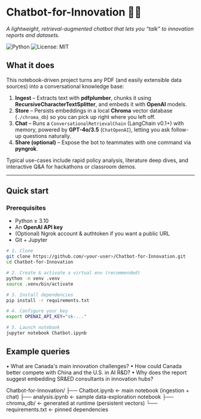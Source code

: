 # Chatbot-for-Innovation 🤖✨

_A lightweight, retrieval-augmented chatbot that lets you “talk” to innovation
reports and datasets._

![Python](https://img.shields.io/badge/python-3.10%2B-blue)
![License: MIT](https://img.shields.io/badge/License-MIT-green)

## What it does
This notebook-driven project turns any PDF (and easily extensible data sources)
into a conversational knowledge base:

1. **Ingest** – Extracts text with **pdfplumber**, chunks it using
   **RecursiveCharacterTextSplitter**, and embeds it with **OpenAI** models.  
2. **Store** – Persists embeddings in a local **Chroma** vector database
   (`./chroma_db`) so you can pick up right where you left off.
3. **Chat** – Runs a `ConversationalRetrievalChain` (LangChain v0.1+) with memory,
   powered by **GPT-4o/3.5** (`ChatOpenAI`), letting you ask follow-up questions
   naturally.
4. **Share (optional)** – Expose the bot to teammates with one command via
   **pyngrok**.

Typical use-cases include rapid policy analysis, literature deep dives, and
interactive Q&A for hackathons or classroom demos.

---

## Quick start

### Prerequisites
* Python ≥ 3.10
* An **OpenAI API key**
* (Optional) Ngrok account & authtoken if you want a public URL
* Git + Jupyter

```bash
# 1. Clone
git clone https://github.com/<your-user>/Chatbot-for-Innovation.git
cd Chatbot-for-Innovation

# 2. Create & activate a virtual env (recommended)
python -m venv .venv
source .venv/bin/activate

# 3. Install dependencies
pip install -r requirements.txt

# 4. Configure your key
export OPENAI_API_KEY="sk-..."

# 5. Launch notebook
jupyter notebook Chatbot.ipynb
```

## Example queries

• What are Canada's main innovation challenges?
• How could Canada better compete with China and the U.S. in AI R&D?
• Why does the report suggest embedding SR&ED consultants in innovation hubs?



Chatbot-for-Innovation/
├── Chatbot.ipynb     ← main notebook (ingestion + chat)
├── analysis.ipynb    ← sample data-exploration notebook
├── chroma_db/        ← generated at runtime (persistent vectors)
└── requirements.txt  ← pinned dependencies


